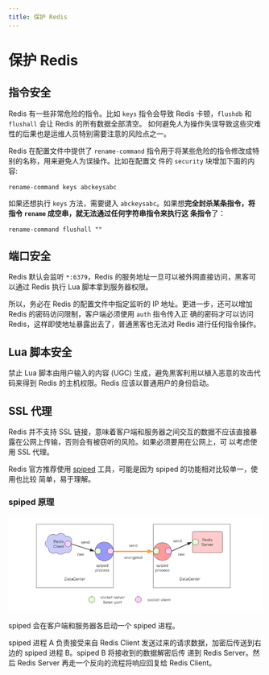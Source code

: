 ```yaml
---
title: 保护 Redis
---
```

# 保护 Redis
## 指令安全
Redis 有一些非常危险的指令。比如 `keys` 指令会导致 Redis 卡顿，`flushdb` 和 `flushall` 会让 Redis 的所有数据全部清空。
如何避免人为操作失误导致这些灾难性的后果也是运维人员特别需要注意的风险点之一。

Redis 在配置文件中提供了 `rename-command` 指令用于将某些危险的指令修改成特别的名称，用来避免人为误操作。比如在配置文
件的 `security` 块增加下面的内容:
```
rename-command keys abckeysabc
```

如果还想执行 `keys` 方法，需要键入 `abckeysabc`。如果想**完全封杀某条指令，将指令 `rename` 成空串，就无法通过任何字符串指令来执行这
条指令**了：
```
rename-command flushall ""
```

## 端口安全
Redis 默认会监听 `*:6379`，Redis 的服务地址一旦可以被外网直接访问，黑客可以通过 Redis 执行 Lua 脚本拿到服务器权限。

所以，务必在 Redis 的配置文件中指定监听的 IP 地址。更进一步，还可以增加 Redis 的密码访问限制，客户端必须使用 `auth` 指令传入正
确的密码才可以访问 Redis，这样即使地址暴露出去了，普通黑客也无法对 Redis 进行任何指令操作。

## Lua 脚本安全
禁止 Lua 脚本由用户输入的内容 (UGC) 生成，避免黑客利用以植入恶意的攻击代码来得到 Redis 的主机权限。Redis 应该以普通用户的身份启动。

## SSL 代理
Redis 并不支持 SSL 链接，意味着客户端和服务器之间交互的数据不应该直接暴露在公网上传输，否则会有被窃听的风险。如果必须要用在公网上，可
以考虑使用 SSL 代理。

Redis 官方推荐使用 [spiped](http://www.tarsnap.com/spiped.html) 工具，可能是因为 spiped 的功能相对比较单一，使用也比较
简单，易于理解。

### spiped 原理
![](../../../images/spiped.jpg)

spiped 会在客户端和服务器各启动一个 spiped 进程。

spiped 进程 A 负责接受来自 Redis Client 发送过来的请求数据，加密后传送到右边的 spiped 进程 B。spiped B 将接收到的数据解密后传
递到 Redis Server。然后 Redis Server 再走一个反向的流程将响应回复给 Redis Client。